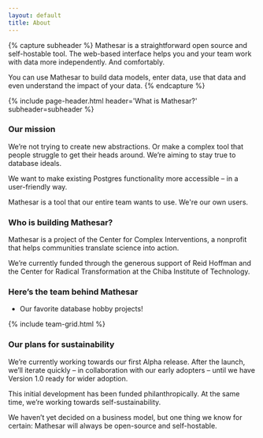 ```yaml
---
layout: default
title: About
---
```


{% capture subheader %}
Mathesar is a straightforward open source and self-hostable tool.
The web-based interface helps you and your team work with data more independently. And comfortably.

You can use Mathesar to build data models, enter data, use that data and even understand the impact of your data.
{% endcapture %}

{% include page-header.html
header='What is Mathesar?'
subheader=subheader
%}

### Our mission

We’re not trying to create new abstractions. Or make a complex tool that people struggle to get their heads around. We’re aiming to stay true to database ideals.

We want to make existing Postgres functionality more accessible – in a user-friendly way.

Mathesar is a tool that our entire team wants to use. We're our own users.

### Who is building Mathesar?

Mathesar is a project of the Center for Complex Interventions, a nonprofit that helps communities translate science into action.

We’re currently funded through the generous support of Reid Hoffman and the Center for Radical Transformation at the Chiba Institute of Technology.

### Here’s the team behind Mathesar

+ Our favorite database hobby projects!

{% include team-grid.html %}

### Our plans for sustainability

We’re currently working towards our first Alpha release. After the launch, we’ll iterate quickly – in collaboration with our early adopters – until we have Version 1.0 ready for wider adoption.

This initial development has been funded philanthropically. At the same time, we’re working towards self-sustainability.

We haven’t yet decided on a business model, but one thing we know for certain: Mathesar will always be open-source and self-hostable.
